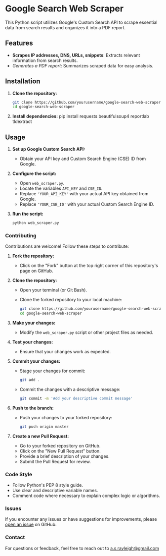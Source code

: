 # Google Search Web Scraper

This Python script utilizes Google's Custom Search API to scrape essential data from search results and organizes it into a PDF report.

## Features

- **Scrapes IP addresses, DNS, URLs, snippets**: Extracts relevant information from search results.
- *Generates a PDF report*: Summarizes scraped data for easy analysis.

## Installation

1. **Clone the repository:**

   ```bash
   git clone https://github.com/yourusername/google-search-web-scraper.git
   cd google-search-web-scraper
2. **Install dependencies:**
   pip install requests beautifulsoup4 reportlab tldextract


## Usage

1. **Set up Google Custom Search API:**
   - Obtain your API key and Custom Search Engine (CSE) ID from Google.

2. **Configure the script:**
   - Open `web_scraper.py`.
   - Locate the variables `API_KEY` and `CSE_ID`.
   - Replace `'YOUR_API_KEY'` with your actual API key obtained from Google.
   - Replace `'YOUR_CSE_ID'` with your actual Custom Search Engine ID.

3. **Run the script:**

   ```bash
   python web_scraper.py
### Contributing

Contributions are welcome! Follow these steps to contribute:

1. **Fork the repository:**

   - Click on the "Fork" button at the top right corner of this repository's page on GitHub.

2. **Clone the repository:**

   - Open your terminal (or Git Bash).
   - Clone the forked repository to your local machine:

     ```bash
     git clone https://github.com/yourusername/google-search-web-scraper.git
     cd google-search-web-scraper
     ```

3. **Make your changes:**

   - Modify the `web_scraper.py` script or other project files as needed.

4. **Test your changes:**

   - Ensure that your changes work as expected.

5. **Commit your changes:**

   - Stage your changes for commit:

     ```bash
     git add .
     ```

   - Commit the changes with a descriptive message:

     ```bash
     git commit -m 'Add your descriptive commit message'
     ```

6. **Push to the branch:**

   - Push your changes to your forked repository:

     ```bash
     git push origin master
     ```

7. **Create a new Pull Request:**

   - Go to your forked repository on GitHub.
   - Click on the "New Pull Request" button.
   - Provide a brief description of your changes.
   - Submit the Pull Request for review.

### Code Style

- Follow Python's PEP 8 style guide.
- Use clear and descriptive variable names.
- Comment code where necessary to explain complex logic or algorithms.

### Issues

If you encounter any issues or have suggestions for improvements, please [open an issue](https://github.com/yourusername/google-search-web-scraper/issues/new) on GitHub.


### Contact

For questions or feedback, feel free to reach out to a.s.rayleigh@gmail.com



